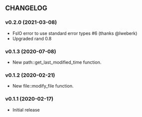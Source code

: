 ## CHANGELOG

### v0.2.0 (2021-03-08)

* FsIO error to use standard error types #6 (thanks @lweberk)
* Upgraded rand 0.8

### v0.1.3 (2020-07-08)

* New path::get_last_modified_time function.

### v0.1.2 (2020-02-21)

* New file::modify_file function.

### v0.1.1 (2020-02-17)

* Initial release
